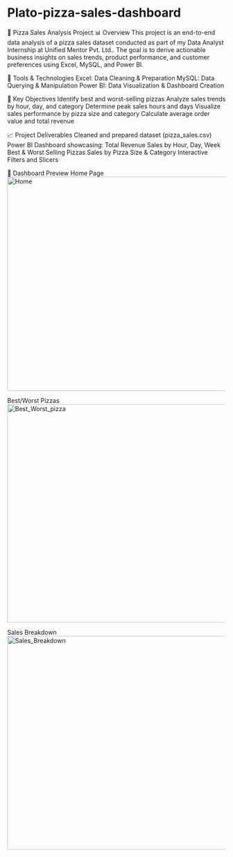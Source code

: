 # Plato-pizza-sales-dashboard
🍕 Pizza Sales Analysis Project
📊 Overview
This project is an end-to-end data analysis of a pizza sales dataset conducted as part of my Data Analyst Internship at Unified Mentor Pvt. Ltd.. The goal is to derive actionable business insights on sales trends, product performance, and customer preferences using Excel, MySQL, and Power BI.

🧩 Tools & Technologies
Excel: Data Cleaning & Preparation
MySQL: Data Querying & Manipulation
Power BI: Data Visualization & Dashboard Creation

🎯 Key Objectives
Identify best and worst-selling pizzas
Analyze sales trends by hour, day, and category
Determine peak sales hours and days
Visualize sales performance by pizza size and category
Calculate average order value and total revenue

📈 Project Deliverables
Cleaned and prepared dataset (pizza_sales.csv)
Power BI Dashboard showcasing:
Total Revenue
Sales by Hour, Day, Week
Best & Worst Selling Pizzas
Sales by Pizza Size & Category
Interactive Filters and Slicers


🔗 Dashboard Preview
Home Page
<img width="870" height="493" alt="Home" src="https://github.com/user-attachments/assets/c3077cec-a513-4dfa-b210-355d0ff7a0b6" />


Best/Worst Pizzas
<img width="872" height="503" alt="Best_Worst_pizza" src="https://github.com/user-attachments/assets/bda65dde-dd0a-4eba-9382-649f54ae0490" />


Sales Breakdown
<img width="871" height="492" alt="Sales_Breakdown" src="https://github.com/user-attachments/assets/3e4495a7-f094-41f9-8408-533d7446f25d" />


